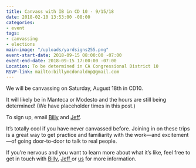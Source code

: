 ```yaml
---
title: Canvass with IB in CD 10 - 9/15/18
date: 2018-02-10 13:53:00 -08:00
categories:
- event
tags:
- canvassing
- elections
main-image: "/uploads/yardsigns255.png"
event-start-date: 2018-09-15 08:00:00 -07:00
event-end-date: 2018-09-15 17:00:00 -07:00
Location: To be determined in CA Congressional District 10
RSVP-link: mailto:billymcdonaldnp@gmail.com
---
```


We will be canvassing on Saturday, August 18th in CD10. 

It will likely be in Manteca or Modesto and the hours are still being determined! (We have placeholder times in this post.) 

To sign up, email [Billy](mailto:billymcdonaldnp@gmail.com) and [Jeff](mailto:carlockjeff@gmail.com). 

It’s totally cool if you have never canvassed before.  Joining in on these trips is a great way to get practice and familiarity with the work—and excitement—of going door-to-door to talk to real people. 

If you’re nervous and you want to learn more about what it’s like, feel free to get in touch with [Billy](mailto:billymcdonaldnp@gmail.com), [Jeff ](carlockjeff@gmail.com)or [us](mailto:elections+owner@indivisibleberkeley.org) for more information.

